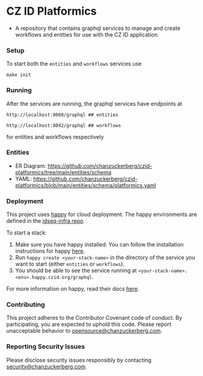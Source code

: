 # CZ ID Platformics

* A repository that contains graphql services to manage and create workflows and entities for use with the CZ ID application. 

### Setup
To start both the `entities` and `workflows` services use
```
make init
```

### Running
After the services are running, the graphql services have endpoints at 
```
http://localhost:8008/graphql ## entities
```

```
http://localhost:8042/graphql ## workflows
```

for entities and workflows respectively

### Entities

* ER Diagram: https://github.com/chanzuckerberg/czid-platformics/tree/main/entities/schema
* YAML: https://github.com/chanzuckerberg/czid-platformics/blob/main/entities/schema/platformics.yaml

### Deployment
This project uses [happy](https://github.com/chanzuckerberg/happy/tree/main) for cloud deployment. The happy environments are defined in the [idseq-infra repo](https://github.com/chanzuckerberg/idseq-infra).

To start a stack:
1. Make sure you have happy installed. You can follow the installation instructions for happy [here](https://github.com/chanzuckerberg/happy/blob/main/docs/getting_started/installation.md).
2. Run `happy create <your-stack-name>` in the directory of the service you want to start (either `entities` or `workflows`).
3. You should be able to see the service running at `<your-stack-name>.<env>.happy.czid.org/graphql`.

For more information on happy, read their docs [here](https://github.com/chanzuckerberg/happy/tree/main/docs).

### Contributing
This project adheres to the Contributor Covenant code of conduct. By participating, you are expected to uphold this code. Please report unacceptable behavior to opensource@chanzuckerberg.com.

### Reporting Security Issues
Please disclose security issues responsibly by contacting security@chanzuckerberg.com.